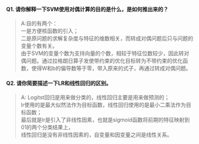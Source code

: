 #### Q1. 请你解释一下SVM使用对偶计算的目的是什么，是如何推出来的？

> A:目的有两个：
<br>一是方便核函数的引入；
<br>二是原问题的求解复杂度与特征的维数相关，而转成对偶问题后只与问题的变量个数有关。
<br>由于SVM的变量个数为支持向量的个数，相较于特征位数较少，因此转对偶问题。通过拉格朗日算子发使带约束的优化目标转为不带约束的优化函数，使得W和b的偏导数等于零，带入原来的式子，再通过转成对偶问题。

#### Q2. 请你简要描述一下LR和线性回归的区别。

> A: Logitst回归是用来做分类的，线性回归主要是用来做预测的；
<br>lr使用的是最大似然法作为目标函数，线性回归使用的是最小二乘法作为目标函数；
<br>最后就是lr是引入了非线性因素，也就是sigmoid函数将前期的特征映射到01的两个分类结果上，
<br>线性回归是没有非线性因素的，自变量和因变量之间是线性关系。
